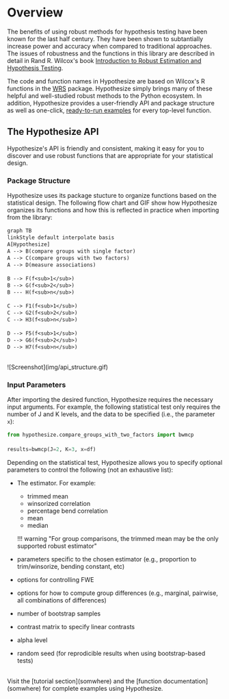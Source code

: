 # Overview

The benefits of using robust methods for hypothesis testing 
have been known for the last half century. 
They have been shown to subtantially increase power and accuracy when compared to 
traditional approaches.
The issues of robustness and the functions in this library are described in detail in Rand R. Wilcox's book 
[Introduction to Robust Estimation and Hypothesis Testing](https://play.google.com/store/books/details?id=8f8nBb4__EYC&gl=ca&hl=en-CA&source=productsearch&utm_source=HA_Desktop_US&utm_medium=SEM&utm_campaign=PLA&pcampaignid=MKTAD0930BO1&gclid=CjwKCAiA44LzBRB-EiwA-jJipJzyqx9kwNMq5MMU7fG2RrwBK9F7sirX4pfhS8wO7k9Uz_Sqf2P28BoCYzcQAvD_BwE&gclsrc=aw.ds).

The code and function names in Hypothesize are based on Wilcox's R functions in the [WRS](somwhere) package. 
Hypothesize simply brings many of these helpful and well-studied robust methods to the Python ecosystem. 
In addition, Hypothesize provides a user-friendly API and package structure 
as well as one-click, [ready-to-run examples](somewhere) for every top-level 
function.

## The Hypothesize API

Hypothesize's API is friendly and 
consistent, making it easy for you to discover 
and use robust functions that are appropriate for your statistical design.

### Package Structure

Hypothesize uses its package stucture to organize functions
based on the statistical design. The following flow chart 
and GIF show how Hypothesize organizes its functions and how
this is reflected in practice when importing from the library:

```mermaid
graph TB
linkStyle default interpolate basis
A[Hypothesize]
A --> B(compare groups with single factor)
A --> C(compare groups with two factors)
A --> D(measure associations)

B --> F(f<sub>1</sub>)
B --> G(f<sub>2</sub>)
B --- H(f<sub>n</sub>)

C --> F1(f<sub>1</sub>)
C --> G2(f<sub>2</sub>)
C --> H3(f<sub>n</sub>)

D --> F5(f<sub>1</sub>)
D --> G6(f<sub>2</sub>)
D --> H7(f<sub>n</sub>)
```
	
<br>
![Screenshot](img/api_structure.gif)

<br>

### Input Parameters

After importing the desired function, 
Hypothesize requires the necessary input arguments. 
For example,
the following statistical test only requires the number of J and K levels, 
and the data to be specified (i.e., the parameter `x`):

```python
from hypothesize.compare_groups_with_two_factors import bwmcp

results=bwmcp(J=2, K=3, x=df)
```
 
Depending on the statistical test, 
Hypothesize allows you to specify optional parameters to control the following (not an exhaustive list):

- The estimator. For example: 
    - trimmed mean
    - winsorized correlation
    - percentage bend correlation
    - mean
    - median
    
    !!! warning "For group comparisons, the trimmed mean may be the only supported robust estimator"

- parameters specific to the chosen estimator
(e.g., proportion to trim/winsorize, bending constant, etc)
- options for controlling FWE
- options for how to compute group differences (e.g., marginal, pairwise, all combinations of differences)
- number of bootstrap samples
- contrast matrix to specify linear contrasts
- alpha level
- random seed (for reprodicible results when using bootstrap-based tests)

<br>
Visit the [tutorial section](somwhere) and the 
[function documentation](somwhere) for complete examples
using Hypothesize.